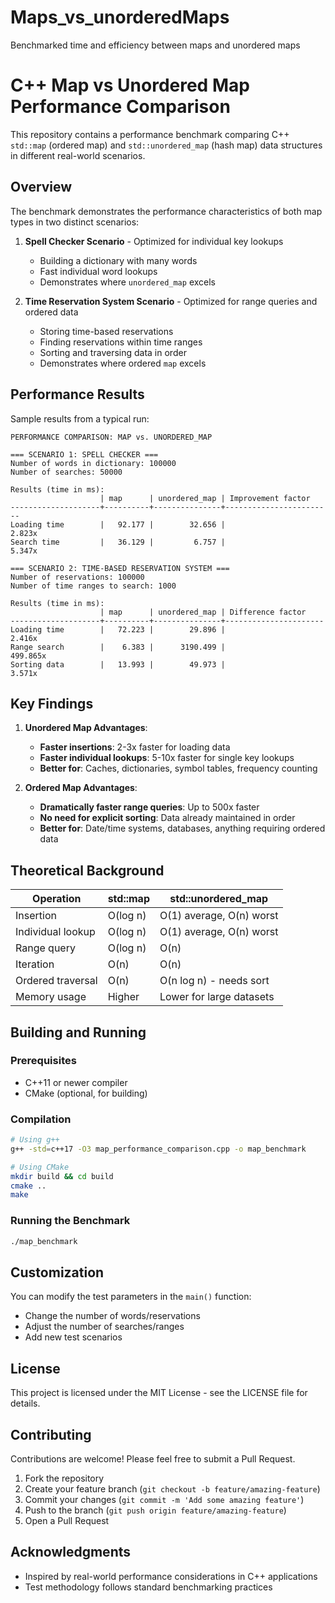 # Maps_vs_unorderedMaps
Benchmarked time and efficiency between maps and unordered maps
# C++ Map vs Unordered Map Performance Comparison

This repository contains a performance benchmark comparing C++ `std::map` (ordered map) and `std::unordered_map` (hash map) data structures in different real-world scenarios.

## Overview

The benchmark demonstrates the performance characteristics of both map types in two distinct scenarios:

1. **Spell Checker Scenario** - Optimized for individual key lookups
   - Building a dictionary with many words
   - Fast individual word lookups
   - Demonstrates where `unordered_map` excels

2. **Time Reservation System Scenario** - Optimized for range queries and ordered data
   - Storing time-based reservations
   - Finding reservations within time ranges
   - Sorting and traversing data in order
   - Demonstrates where ordered `map` excels

## Performance Results

Sample results from a typical run:

```
PERFORMANCE COMPARISON: MAP vs. UNORDERED_MAP

=== SCENARIO 1: SPELL CHECKER ===
Number of words in dictionary: 100000
Number of searches: 50000

Results (time in ms):
                    | map      | unordered_map | Improvement factor
--------------------+----------+---------------+------------------------
Loading time        |   92.177 |        32.656 |                    2.823x
Search time         |   36.129 |         6.757 |                    5.347x

=== SCENARIO 2: TIME-BASED RESERVATION SYSTEM ===
Number of reservations: 100000
Number of time ranges to search: 1000

Results (time in ms):
                    | map      | unordered_map | Difference factor
--------------------+----------+---------------+----------------------
Loading time        |   72.223 |        29.896 |                  2.416x
Range search        |    6.383 |      3190.499 |                499.865x
Sorting data        |   13.993 |        49.973 |                  3.571x
```

## Key Findings

1. **Unordered Map Advantages**:
   - **Faster insertions**: 2-3x faster for loading data
   - **Faster individual lookups**: 5-10x faster for single key lookups
   - **Better for**: Caches, dictionaries, symbol tables, frequency counting

2. **Ordered Map Advantages**:
   - **Dramatically faster range queries**: Up to 500x faster
   - **No need for explicit sorting**: Data already maintained in order
   - **Better for**: Date/time systems, databases, anything requiring ordered data

## Theoretical Background

| Operation               | std::map       | std::unordered_map       |
|-------------------------|----------------|--------------------------|
| Insertion               | O(log n)       | O(1) average, O(n) worst |
| Individual lookup       | O(log n)       | O(1) average, O(n) worst |
| Range query             | O(log n)       | O(n)                     |
| Iteration               | O(n)           | O(n)                     |
| Ordered traversal       | O(n)           | O(n log n) - needs sort  |
| Memory usage            | Higher         | Lower for large datasets |

## Building and Running

### Prerequisites
- C++11 or newer compiler
- CMake (optional, for building)

### Compilation
```bash
# Using g++
g++ -std=c++17 -O3 map_performance_comparison.cpp -o map_benchmark

# Using CMake
mkdir build && cd build
cmake ..
make
```

### Running the Benchmark
```bash
./map_benchmark
```

## Customization

You can modify the test parameters in the `main()` function:
- Change the number of words/reservations
- Adjust the number of searches/ranges
- Add new test scenarios

## License

This project is licensed under the MIT License - see the LICENSE file for details.

## Contributing

Contributions are welcome! Please feel free to submit a Pull Request.

1. Fork the repository
2. Create your feature branch (`git checkout -b feature/amazing-feature`)
3. Commit your changes (`git commit -m 'Add some amazing feature'`)
4. Push to the branch (`git push origin feature/amazing-feature`)
5. Open a Pull Request

## Acknowledgments

- Inspired by real-world performance considerations in C++ applications
- Test methodology follows standard benchmarking practices
